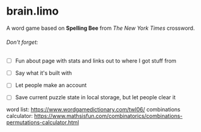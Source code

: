 brain.limo
==========

A word game based on **Spelling Bee** from _The New York Times_ crossword.

###### Don't forget:
- [ ] Fun about page with stats and links out to where I got stuff from
- [ ] Say what it's built with
- [ ] Let people make an account
- [ ] Save current puzzle state in local storage, but let people clear it


word list: https://www.wordgamedictionary.com/twl06/
combinations calculator: https://www.mathsisfun.com/combinatorics/combinations-permutations-calculator.html
